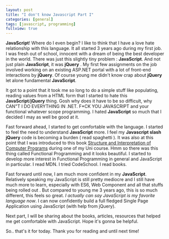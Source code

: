 ```yaml
---
layout: post
title: "I don't know Javascript Part I"
categories: [general]
tags: [javascript, programming]
fullview: true
---
```


**JavaScript**! Where do I even begin? I like to think that I have a love hate relationship with this language. It all started 3 years ago during my first job. I was fresh out of school, innocent with a dream of being the best developer in the world. There was just this slightly tiny problem : **JavaScript**. And not just plain **JavaScript**, it was **jQuery** . My first few assignments on the job involved working on an existing ASP.NET portal with a lot of front-end interactions by **jQuery**. Of course young me didn't know  crap about **jQuery** let alone fundamental **JavaScript**. 

It got to a point that it took me so long to do a simple stuff like populating, reading values from a HTML form that I started to hate this **JavaScript**/**jQuery** thing. Gosh why does it have to be so difficult, why CAN"T I DO EVERYTHING IN .NET. F*CK YOU JAVASCRIPT and your functional whatever scope programming. I hated **JavaScript** so much that I decided I may as well be good at it.

Fast forward ahead, I started to get comfortable with the language. I started to feel the need to understand **JavaScript** more. I feel my **Javascript slash jQuery** code is becoming a burden ( read spaghetti ). It was also at this point that I was introduced to this book [Structure and Interpretation of Computer Programs](https://mitpress.mit.edu/sicp/full-text/book/book.html) during one of my Uni course. Hmm so there was this thing called Functional Programming and it looks beautiful. I started to develop more interest in Functional Programming in general and JavaScript in particular. I read MDN. I tried CodeSchool. I read books.

Fast forward until now, I am much more confident in my **JavaScript**. Relatively speaking my JavaScript is still pretty mediocre and I still have much more to learn, especially with ES6, Web Component and all that stuffs being rolled out . But compared to young me 3 years ago, this is so much different, this feels so great. *I actually can say JavaScript is my favorite language now*. I can now confidently build a full fledged Single Page Application using JavaScript (with help from jQuery). 

Next part, I will be sharing about the books, articles, resources that helped me get comfortable with JavaScript. Hope it's gonna be helpful.

So.. that's it for today. Thank you for reading and until next time!

